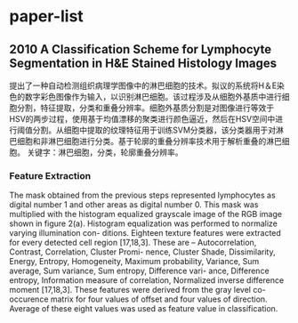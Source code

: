 # paper-list

## 2010 A Classification Scheme for Lymphocyte Segmentation in H&E Stained Histology Images
提出了一种自动检测组织病理学图像中的淋巴细胞的技术。拟议的系统将H＆E染色的数字彩色图像作为输入，以识别淋巴细胞。该过程涉及从细胞外基质中进行细胞分割，特征提取，分类和重叠分辨率。细胞外基质分割是对图像进行等效于HSV的两步过程，使用基于均值漂移的聚类进行颜色逼近，然后在HSV空间中进行阈值分割。从细胞中提取的纹理特征用于训练SVM分类器，该分类器用于对淋巴细胞和非淋巴细胞进行分类。基于轮廓的重叠分辨率技术用于解析重叠的淋巴细胞。
关键字：淋巴细胞，分类，轮廓重叠分辨率。
### Feature Extraction
The mask obtained from the previous steps represented lymphocytes as digital number 1 and other areas as digital number 0. This mask was multiplied with the histogram equalized grayscale image of the RGB image shown in figure 2(a).
Histogram equalization was performed to normalize varying illumination con- ditions. Eighteen texture features were extracted for every detected cell region [17,18,3]. These are – Autocorrelation, Contrast, Correlation, Cluster Promi- nence, Cluster Shade, Dissimilarity, Energy, Entropy, Homogeneity, Maximum probability, Variance, Sum average, Sum variance, Sum entropy, Difference vari- ance, Difference entropy, Information measure of correlation, Normalized inverse difference moment [17,18,3]. These features were derived from the gray level co- occurence matrix for four values of offset and four values of direction. Average of these eight values was used as feature value in classification.